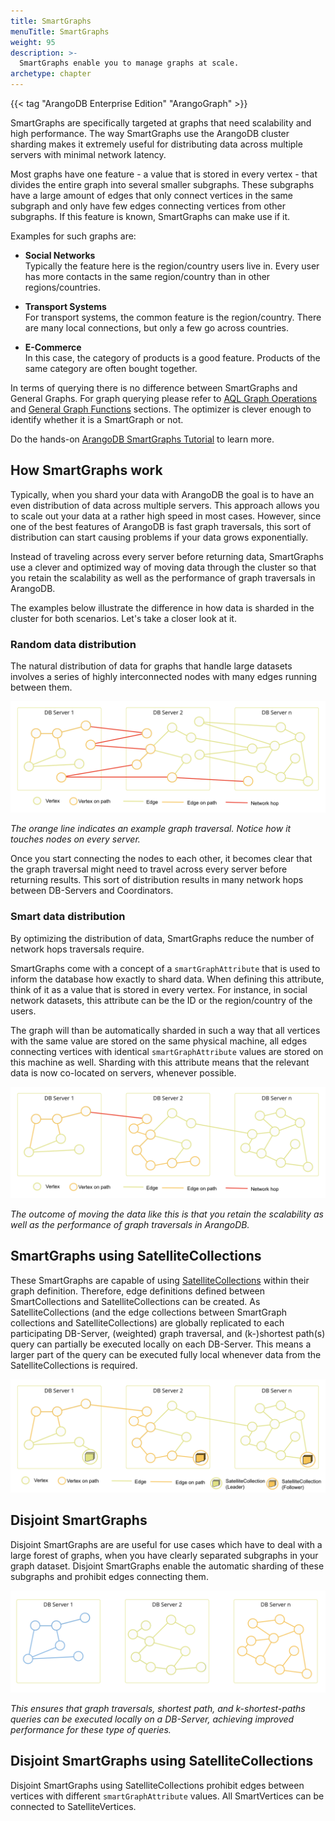 ```yaml
---
title: SmartGraphs
menuTitle: SmartGraphs
weight: 95
description: >-
  SmartGraphs enable you to manage graphs at scale.
archetype: chapter
---
```

{{< tag "ArangoDB Enterprise Edition" "ArangoGraph" >}}

SmartGraphs are specifically targeted at graphs that need scalability and
high performance. The way SmartGraphs use the ArangoDB cluster sharding makes it
extremely useful for distributing data across multiple servers with minimal
network latency.

Most graphs have one feature - a value that is stored in every vertex - that
divides the entire graph into several smaller subgraphs. These subgraphs have a
large amount of edges that only connect vertices in the same subgraph and only
have few edges connecting vertices from other subgraphs. If this feature is
known, SmartGraphs can make use if it.

Examples for such graphs are:

- **Social Networks**\
  Typically the feature here is the region/country users live in. Every user has
  more contacts in the same region/country than in other regions/countries.

- **Transport Systems**\
  For transport systems, the common feature is the region/country. There are
  many local connections, but only a few go across countries.

- **E-Commerce**\
  In this case, the category of products is a good feature. Products of the same
  category are often bought together.

In terms of querying there is no difference between SmartGraphs and General Graphs.
For graph querying please refer to [AQL Graph Operations](../../aql/graphs/_index.md)
and [General Graph Functions](../general-graphs/functions.md) sections.
The optimizer is clever enough to identify
whether it is a SmartGraph or not.

Do the hands-on
[ArangoDB SmartGraphs Tutorial](https://www.arangodb.com/using-smartgraphs-arangodb/)
to learn more.

## How SmartGraphs work

Typically, when you shard your data with ArangoDB the goal is to have an even
distribution of data across multiple servers. This approach allows you to scale
out your data at a rather high speed in most cases. However, since one of the
best features of ArangoDB is fast graph traversals, this sort of distribution
can start causing problems if your data grows exponentially.

Instead of traveling across every server before returning data, SmartGraphs use
a clever and optimized way of moving data through the cluster so that you retain
the scalability as well as the performance of graph traversals in ArangoDB. 

The examples below illustrate the difference in how data is sharded in the
cluster for both scenarios. Let's take a closer look at it.

### Random data distribution

The natural distribution of data for graphs that handle large datasets involves
a series of highly interconnected nodes with many edges running between them.

![Random data distribution](../../../images/SmartGraphs_random_distribution.png)

_The orange line indicates an example graph traversal. Notice how it touches nodes on every server._

Once you start connecting the nodes to each other, it becomes clear that the
graph traversal might need to travel across every server before returning
results. This sort of distribution results in many network hops between
DB-Servers and Coordinators.

### Smart data distribution

By optimizing the distribution of data, SmartGraphs reduce the number of network
hops traversals require. 

SmartGraphs come with a concept of a `smartGraphAttribute` that is used to
inform the database how exactly to shard data. When defining this attribute,
think of it as a value that is stored in every vertex. For instance, in
social network datasets, this attribute can be the ID or the region/country of
the users. 

The graph will than be automatically sharded in such a way that all vertices
with the same value are stored on the same physical machine, all edges
connecting vertices with identical `smartGraphAttribute` values are stored on
this machine as well. Sharding with this attribute means that the relevant data
is now co-located on servers, whenever possible.

![SmartGraphs data distribution](../../../images/SmartGraphs_distribution.png)

_The outcome of moving the data like this is that you retain the scalability as well as the performance of graph traversals in ArangoDB._

## SmartGraphs using SatelliteCollections

These SmartGraphs are capable of using [SatelliteCollections](../../develop/satellitecollections.md)
within their graph definition. Therefore, edge definitions defined between
SmartCollections and SatelliteCollections can be created. As SatelliteCollections
(and the edge collections between SmartGraph collections and SatelliteCollections)
are globally replicated to each participating DB-Server, (weighted) graph traversal,
and (k-)shortest path(s) query can partially be executed locally on each DB-Server.
This means a larger part of the query can be executed fully local
whenever data from the SatelliteCollections is required.

![SmartGraphs with SatelliteCollections](../../../images/SmartGraphs-using-SatelliteCollections.png)

## Disjoint SmartGraphs

Disjoint SmartGraphs are are useful for use cases which have to deal with a
large forest of graphs, when you have clearly separated subgraphs in your
graph dataset. Disjoint SmartGraphs enable the automatic sharding of these
subgraphs and prohibit edges connecting them.

![Disjoint SmartGraphs](../../../images/SmartGraphs-Disjoint.png)

_This ensures that graph traversals, shortest path, and k-shortest-paths queries
can be executed locally on a DB-Server, achieving improved performance for
these type of queries._

## Disjoint SmartGraphs using SatelliteCollections

Disjoint SmartGraphs using SatelliteCollections prohibit
edges between vertices with different `smartGraphAttribute` values.
All SmartVertices can be connected to SatelliteVertices.

